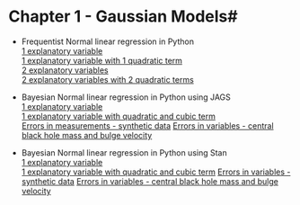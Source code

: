 # Chapter 1 - Gaussian Models#


* Frequentist Normal linear regression in Python  
        [1 explanatory variable](https://github.com/RafaelSdeSouza/Bayes_ESTEC/blob/master/Day_2/Normal/python/Ex1b_normal_x1.py)  
        [1 explanatory variable with 1 quadratic term](https://github.com/RafaelSdeSouza/Bayes_ESTEC/blob/master/Day_2/Normal/python/Ex2b_normal_x1_quadratic.py)  
        [2 explanatory variables](https://github.com/RafaelSdeSouza/Bayes_ESTEC/blob/master/Day_2/Normal/python/Ex3b_normal_x1_x2.py)  
        [2 explanatory variables with 2 quadratic terms](https://github.com/RafaelSdeSouza/Bayes_ESTEC/blob/master/Day_2/Normal/python/Ex4b_normal_x1_x2_quadratic.py)

* Bayesian Normal linear regression in Python using JAGS  
        [1 explanatory variable](https://github.com/RafaelSdeSouza/Bayes_ESTEC/blob/master/Day_2/Normal/python/Ex5b_normal_JAGS_x1.py)  
        [1 explanatory variable with quadratic and cubic term](https://github.com/RafaelSdeSouza/Bayes_ESTEC/blob/master/Day_2/Normal/python/Ex6b_normal_JAGS_x1_quadratic_cubic.py)  
        [Errors in measurements - synthetic data](https://github.com/RafaelSdeSouza/Bayes_ESTEC/blob/master/Day_2/Normal/python/Ex1_Errors_in_measurements_JAGS.py)
        [Errors in variables - central black hole mass and bulge velocity](https://github.com/RafaelSdeSouza/Bayes_ESTEC/blob/master/Day_2/Normal/python/Ex2_M_sigma_JAGS.py)
        
* Bayesian Normal linear regression in Python using Stan  
        [1 explanatory variable](https://github.com/RafaelSdeSouza/Bayes_ESTEC/blob/master/Day_2/Normal/python/Ex5b_normal_JAGS_x1.py)  
        [1 explanatory variable with quadratic and cubic term](https://github.com/RafaelSdeSouza/Bayes_ESTEC/blob/master/Day_2/Normal/python/Ex6c_normal_Stan_x1_quadratic_cubic.py)
        [Errors in variables - synthetic data](https://github.com/RafaelSdeSouza/Bayes_ESTEC/blob/master/Day_2/Normal/python/Ex1_Errors_in_measurements.py)
        [Errors in variables - central black hole mass and bulge velocity](https://github.com/RafaelSdeSouza/Bayes_ESTEC/blob/master/Day_2/Normal/python/Ex2_M_sigma.py)
